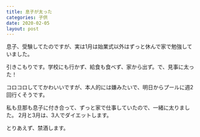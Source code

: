 ```yaml
---
title: 息子が太った
categories: 子供
date: 2020-02-05
layout: post
---
```


息子、受験してたのですが、実は1月は始業式以外はずっと休んで家で勉強していました。

引きこもりです。学校にも行かず、給食も食べず、家から出ず。で、見事に太った！

コロコロしててかわいいですが、本人的には嫌みたいで、明日からプールに週2回行くそうです。

私も旦那も息子に付き合って、ずっと家で仕事していたので、一緒に太りました。
2月と3月は、3人でダイエットします。

とりあえず、禁酒します。
